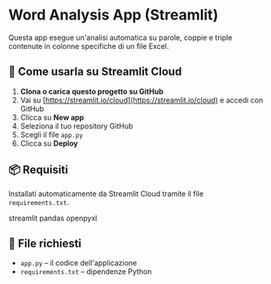 # Word Analysis App (Streamlit)

Questa app esegue un'analisi automatica su parole, coppie e triple contenute in colonne specifiche di un file Excel.

## 🚀 Come usarla su Streamlit Cloud

1. **Clona o carica questo progetto su GitHub**
2. Vai su [https://streamlit.io/cloud](https://streamlit.io/cloud) e accedi con GitHub
3. Clicca su **New app**
4. Seleziona il tuo repository GitHub
5. Scegli il file `app.py`
6. Clicca su **Deploy**

## 📦 Requisiti

Installati automaticamente da Streamlit Cloud tramite il file `requirements.txt`.

streamlit
pandas
openpyxl

## 📁 File richiesti

- `app.py` – il codice dell'applicazione
- `requirements.txt` – dipendenze Python